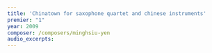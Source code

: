 ```yaml
---
title: 'Chinatown for saxophone quartet and chinese instruments'
premier: "1"
year: 2009
composer: /composers/minghsiu-yen
audio_excerpts: 
---
```


